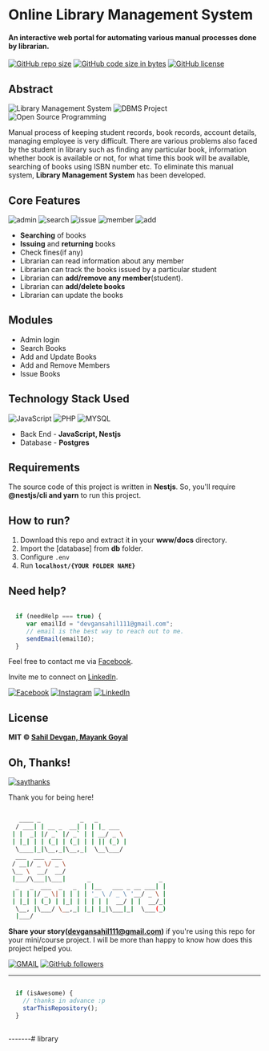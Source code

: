 # Online Library Management System
#### An interactive web portal for automating various manual processes done by librarian.

[![GitHub repo size](https://img.shields.io/github/repo-size/vinitshahdeo/Library-Management-System.svg?logo=github&style=social)](https://vinitshahdeo.github.io/Library-Management-System/) [![GitHub code size in bytes](https://img.shields.io/github/languages/code-size/vinitshahdeo/Library-Management-System.svg?logo=git&style=social)](https://vinitshahdeo.github.io/Library-Management-System/) [![GitHub license](https://img.shields.io/github/license/vinitshahdeo/Library-Management-System.svg?style=social&logo=github)](https://github.com/vinitshahdeo/Library-Management-System/blob/master/LICENSE)

## Abstract

![Library Management System](https://img.shields.io/badge/library--management-system-orange.svg?style=flat-square) 
![DBMS Project](https://img.shields.io/badge/DBMS-project-yellowgreen.svg?style=flat-square)
![Open Source Programming](https://img.shields.io/badge/open--source-programming-ff69b4.svg?style=flat-square)

Manual process of keeping student records, book records, account details, managing employee is very difficult. There are various problems also faced by the student in library such as finding any particular book, information whether book is available or not, for what time this book will be available, searching of books using ISBN number etc. To eliminate this manual system, **Library Management System** has been developed.

## Core Features

![admin](https://img.shields.io/badge/admin-login-teal.svg?style=flat-square) 
![search](https://img.shields.io/badge/seacrh-books-yellowgreen.svg?style=flat-square)
![issue](https://img.shields.io/badge/issue-books-ff69b4.svg?style=flat-square)
![member](https://img.shields.io/badge/add-member-dodgerblue.svg?style=flat-square) 
![add](https://img.shields.io/badge/add-books-orange.svg?style=flat-square) 

- **Searching** of books
- **Issuing** and **returning** books
- Check fines(if any)
- Librarian can read information about any member
- Librarian can track the books issued by a particular student
- Librarian can **add/remove any member**(student).
- Librarian can **add/delete books**
- Librarian can update the books

## Modules

- Admin login
- Search Books
- Add and Update Books
- Add and Remove Members
- Issue Books

## Technology Stack Used

![JavaScript](https://img.shields.io/badge/backend-js-ff69b4.svg?logo=javascript&style=flat-square)
![PHP](https://img.shields.io/badge/backend-nestjs-blue.svg?logo=php&style=flat-square) 
![MYSQL](https://img.shields.io/badge/database-postgres-lightgray.svg?logo=mysql&logoColor=white&style=flat-square) 

- Back End - **JavaScript, Nestjs**
- Database - **Postgres**

## Requirements

The source code of this project is written in **Nestjs**. So, you'll require **@nestjs/cli and yarn** to run this project.

## How to run?

1. Download this repo and extract it in your **www/docs** directory. 
2. Import the [database] from **db** folder. 
3. Configure `.env` 
4. Run **`localhost/{YOUR FOLDER NAME}`**

## Need help?

```javascript

  if (needHelp === true) {
     var emailId = "devgansahil111@gmail.com";
     // email is the best way to reach out to me.
     sendEmail(emailId);
  }

```

Feel free to contact me via [Facebook](https://www.facebook.com/sahildevgan111).

Invite me to connect on [LinkedIn](https://www.linkedin.com/in/devgansahil111/).

[![Facebook](https://img.shields.io/static/v1.svg?label=follow&message=@sahildevgan111&color=9cf&logo=facebook&style=flat&logoColor=white&colorA=informational)](https://www.facebook.com/sahildevgan111)  [![Instagram](https://img.shields.io/static/v1.svg?label=follow&message=@devgansahil111&color=grey&logo=instagram&style=flat&logoColor=white&colorA=critical)](https://www.instagram.com/devgansahil111/) [![LinkedIn](https://img.shields.io/static/v1.svg?label=connect&message=@devgansahil111&color=success&logo=linkedin&style=flat&logoColor=white&colorA=blue)](https://www.linkedin.com/in/devgansahil111/)

## License

**MIT &copy; [Sahil Devgan, Mayank Goyal](https://github.com/devgansahil111/Library-Management-System)**

## Oh, Thanks!

[![saythanks](https://img.shields.io/badge/say-thanks-ff69b4.svg)](https://facebook.com/devgansahil111) 

Thank you for being here!

```bash

   ____ _           _   _                   
  / ___| | __ _  __| | | |_ ___             
 | |  _| |/ _` |/ _` | | __/ _ \            
 | |_| | | (_| | (_| | | || (_) |           
  \____|_|\__,_|\__,_|  \__\___/            
  ___  ___  ___                             
 / __|/ _ \/ _ \                            
 \__ \  __/  __/                            
 |___/\___|\___|      _                   _ 
  _   _  ___  _   _  | |__   ___ _ __ ___| |
 | | | |/ _ \| | | | | '_ \ / _ \ '__/ _ \ |
 | |_| | (_) | |_| | | | | |  __/ | |  __/_|
  \__, |\___/ \__,_| |_| |_|\___|_|  \___(_)
  |___/                                     


```

**Share your story([devgansahil111@gmail.com](https://mail.google.com/mail/))** if you're using this repo for your mini/course project. I will be more than happy to know how does this project helped you.

[![GMAIL](https://img.shields.io/static/v1.svg?label=send&message=devgansahil111@gmail.com&color=red&logo=gmail&style=social)](https://www.github.com/vinitshahdeo) [![GitHub followers](https://img.shields.io/github/followers/vinitshahdeo.svg?label=Follow&style=social)](https://github.com/vinitshahdeo/)

------

```javascript

  if (isAwesome) {
    // thanks in advance :p
    starThisRepository();
  }
  
```

-------# library
